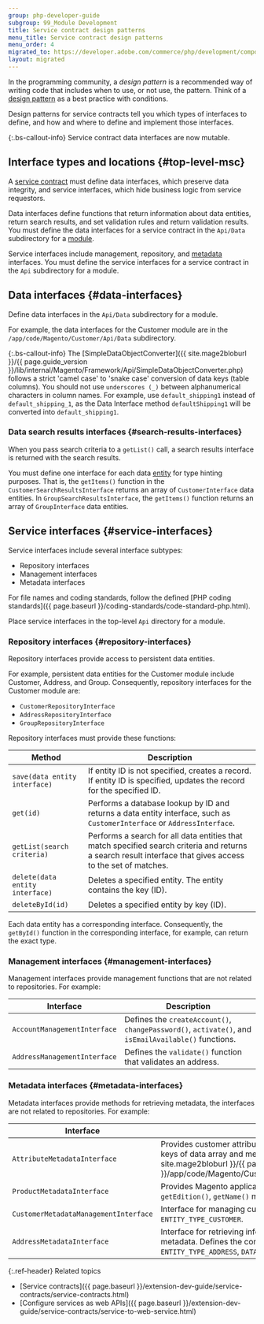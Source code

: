 ```yaml
---
group: php-developer-guide
subgroup: 99_Module Development
title: Service contract design patterns
menu_title: Service contract design patterns
menu_order: 4
migrated_to: https://developer.adobe.com/commerce/php/development/components/service-contracts/design-patterns/
layout: migrated
---
```


In the programming community, a _design pattern_ is a recommended way of writing code that includes when to use, or not use, the pattern. Think of a [design pattern](https://glossary.magento.com/design-pattern) as a best practice with conditions.

Design patterns for service contracts tell you which types of interfaces to define, and how and where to define and implement those interfaces.

{:.bs-callout-info}
Service contract data interfaces are now mutable.

## Interface types and locations {#top-level-msc}

A [service contract](https://glossary.magento.com/service-contract) must define data interfaces, which preserve data integrity, and service interfaces, which hide business logic from service requestors.

Data interfaces define functions that return information about data entities, return search results, and set validation rules and return validation results. You must define the data interfaces for a service contract in the `Api/Data` subdirectory for a [module](https://glossary.magento.com/module).

Service interfaces include management, repository, and [metadata](https://glossary.magento.com/metadata) interfaces.
You must define the service interfaces for a service contract in the `Api` subdirectory for a module.

## Data interfaces {#data-interfaces}

Define data interfaces in the `Api/Data` subdirectory for a module.

For example, the data interfaces for the Customer module are in the `/app/code/Magento/Customer/Api/Data` subdirectory.

{:.bs-callout-info}
The [SimpleDataObjectConverter]({{ site.mage2bloburl }}/{{ page.guide_version }}/lib/internal/Magento/Framework/Api/SimpleDataObjectConverter.php) follows a strict 'camel case' to 'snake case' conversion of data keys (table columns). You should not use `underscores (_)` between alphanumerical characters in column names.
For example, use `default_shipping1` instead of `default_shipping_1`, as the Data Interface method `defaultShipping1` will be converted into `default_shipping1`.

### Data search results interfaces {#search-results-interfaces}

When you pass search criteria to a `getList()` call, a search results interface is returned with the search results.

You must define one interface for each data [entity](https://glossary.magento.com/entity) for type hinting purposes. That is, the `getItems()` function in the
`CustomerSearchResultsInterface` returns an array of `CustomerInterface` data entities.
In `GroupSearchResultsInterface`, the `getItems()` function returns an array of `GroupInterface` data entities.

## Service interfaces {#service-interfaces}

Service interfaces include several interface subtypes:

-  Repository interfaces
-  Management interfaces
-  Metadata interfaces

For file names and coding standards, follow the defined [PHP coding standards]({{ page.baseurl }}/coding-standards/code-standard-php.html).

Place service interfaces in the top-level `Api` directory for a module.

### Repository interfaces {#repository-interfaces}

Repository interfaces provide access to persistent data entities.

For example, persistent data entities for the Customer module include Customer, Address, and Group. Consequently, repository interfaces for the Customer module are:

-  `CustomerRepositoryInterface`
-  `AddressRepositoryInterface`
-  `GroupRepositoryInterface`

Repository interfaces must provide these functions:

Method | Description
--- | ---
`save(data entity interface)` | If entity ID is not specified, creates a record. If entity ID is specified, updates the record for the specified ID.
`get(id)` | Performs a database lookup by ID and returns a data entity interface, such as `CustomerInterface` or `AddressInterface`.
`getList(search criteria)` | Performs a search for all data entities that match specified search criteria and returns a search result interface that gives access to the set of matches.
`delete(data entity interface)` | Deletes a specified entity. The entity contains the key (ID).
`deleteById(id)` | Deletes a specified entity by key (ID).

Each data entity has a corresponding interface. Consequently, the `getById()` function in the corresponding interface, for example, can return the exact type.

### Management interfaces {#management-interfaces}

Management interfaces provide management functions that are not related to repositories. For example:

Interface | Description
--- | ---
`AccountManagementInterface` | Defines the `createAccount()`, `changePassword()`, `activate()`, and `isEmailAvailable()` functions.
`AddressManagementInterface` | Defines the `validate()` function that validates an address.

### Metadata interfaces {#metadata-interfaces}

Metadata interfaces provide methods for retrieving metadata, the interfaces are not related to repositories. For example:

Interface | Description
--- | ---
`AttributeMetadataInterface` | Provides customer attribute metadata and defines the constants used as keys of data array and methods. See more [AttributeMetadataInterface]({{ site.mage2bloburl }}/{{ page.guide_version }}/app/code/Magento/Customer/Api/Data/AttributeMetadataInterface.php).
`ProductMetadataInterface` | Provides Magento application product metadata. Defines the `getVersion()`, `getEdition()`, `getName()` methods.
`CustomerMetadataManagementInterface` | Interface for managing customer attributes metadata. Defines the constant `ENTITY_TYPE_CUSTOMER`.
`AddressMetadataInterface` | Interface for retrieving information about customer address attributes metadata. Defines the constants `ATTRIBUTE_SET_ID_ADDRESS`, `ENTITY_TYPE_ADDRESS`, `DATA_INTERFACE_NAME`.

{:.ref-header}
Related topics

-  [Service contracts]({{ page.baseurl }}/extension-dev-guide/service-contracts/service-contracts.html)
-  [Configure services as web APIs]({{ page.baseurl }}/extension-dev-guide/service-contracts/service-to-web-service.html)
